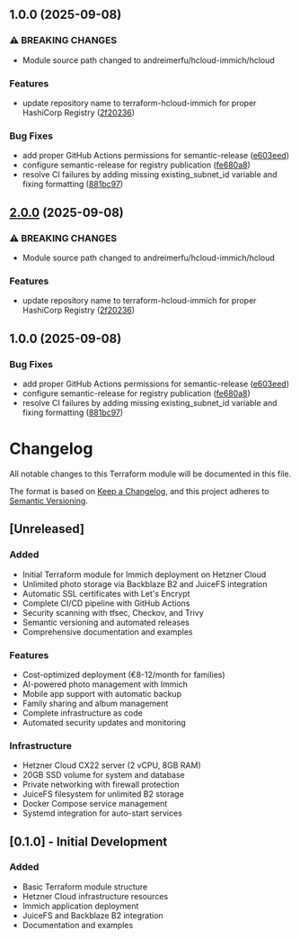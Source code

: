## 1.0.0 (2025-09-08)

### ⚠ BREAKING CHANGES

* Module source path changed to andreimerfu/hcloud-immich/hcloud

### Features

* update repository name to terraform-hcloud-immich for proper HashiCorp Registry ([2f20236](https://github.com/andreimerfu/terraform-hcloud-immich/commit/2f20236f7828afebd3a9b069be5639ccae64ba40))

### Bug Fixes

* add proper GitHub Actions permissions for semantic-release ([e603eed](https://github.com/andreimerfu/terraform-hcloud-immich/commit/e603eedb8cd1cb721eb19a0c873abb6af1a45eb7))
* configure semantic-release for registry publication ([fe680a8](https://github.com/andreimerfu/terraform-hcloud-immich/commit/fe680a88f0ea1cd4adc911f197819ef5df486fb3))
* resolve CI failures by adding missing existing_subnet_id variable and fixing formatting ([881bc97](https://github.com/andreimerfu/terraform-hcloud-immich/commit/881bc9781a90ac2bf7add478558bfd97f386473f))

## [2.0.0](https://github.com/andreimerfu/terraform-hcloud-immich/compare/v1.0.0...v2.0.0) (2025-09-08)

### ⚠ BREAKING CHANGES

* Module source path changed to andreimerfu/hcloud-immich/hcloud

### Features

* update repository name to terraform-hcloud-immich for proper HashiCorp Registry ([2f20236](https://github.com/andreimerfu/terraform-hcloud-immich/commit/2f20236f7828afebd3a9b069be5639ccae64ba40))

## 1.0.0 (2025-09-08)

### Bug Fixes

* add proper GitHub Actions permissions for semantic-release ([e603eed](https://github.com/andreimerfu/terraform-immich-hetzner/commit/e603eedb8cd1cb721eb19a0c873abb6af1a45eb7))
* configure semantic-release for registry publication ([fe680a8](https://github.com/andreimerfu/terraform-immich-hetzner/commit/fe680a88f0ea1cd4adc911f197819ef5df486fb3))
* resolve CI failures by adding missing existing_subnet_id variable and fixing formatting ([881bc97](https://github.com/andreimerfu/terraform-immich-hetzner/commit/881bc9781a90ac2bf7add478558bfd97f386473f))

# Changelog

All notable changes to this Terraform module will be documented in this file.

The format is based on [Keep a Changelog](https://keepachangelog.com/en/1.0.0/),
and this project adheres to [Semantic Versioning](https://semver.org/spec/v2.0.0.html).

## [Unreleased]

### Added
- Initial Terraform module for Immich deployment on Hetzner Cloud
- Unlimited photo storage via Backblaze B2 and JuiceFS integration
- Automatic SSL certificates with Let's Encrypt
- Complete CI/CD pipeline with GitHub Actions
- Security scanning with tfsec, Checkov, and Trivy
- Semantic versioning and automated releases
- Comprehensive documentation and examples

### Features
- Cost-optimized deployment (€8-12/month for families)
- AI-powered photo management with Immich
- Mobile app support with automatic backup
- Family sharing and album management
- Complete infrastructure as code
- Automated security updates and monitoring

### Infrastructure
- Hetzner Cloud CX22 server (2 vCPU, 8GB RAM)
- 20GB SSD volume for system and database
- Private networking with firewall protection
- JuiceFS filesystem for unlimited B2 storage
- Docker Compose service management
- Systemd integration for auto-start services

<!-- 
## [1.0.0] - YYYY-MM-DD

### Added
- Initial release

### Changed
- 

### Deprecated
- 

### Removed
- 

### Fixed
- 

### Security
- 
-->

## [0.1.0] - Initial Development

### Added
- Basic Terraform module structure
- Hetzner Cloud infrastructure resources
- Immich application deployment
- JuiceFS and Backblaze B2 integration
- Documentation and examples
